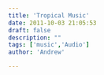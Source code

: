 ```yaml
---
title: 'Tropical Music'
date: 2011-10-03 21:05:53
draft: false
description: ""
tags: ['music','Audio']
author: 'Andrew'

---
```


